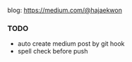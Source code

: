 blog: https://medium.com/@hajaekwon

### TODO

* auto create medium post by git hook
* spell check before push

